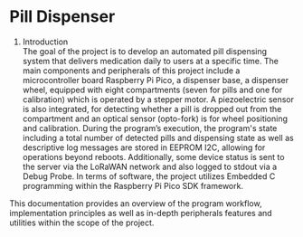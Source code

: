 # Pill Dispenser

1.	Introduction<br>
The goal of the project is to develop an automated pill dispensing system that delivers medication daily to users at a specific time. The main components and peripherals of this project include a microcontroller board Raspberry Pi Pico, a dispenser base, a dispenser wheel, equipped with eight compartments (seven for pills and one for calibration) which is operated by a stepper motor. A piezoelectric sensor is also integrated, for detecting whether a pill is dropped out from the compartment and an optical sensor (opto-fork) is for wheel positioning and calibration. During the program’s execution, the program's state including a total number of detected pills and dispensing state as well as descriptive log messages are stored in EEPROM I2C, allowing for operations beyond reboots. Additionally, some device status is sent to the server via the LoRaWAN network and also logged to stdout via a Debug Probe. In terms of software, the project utilizes Embedded C programming within the Raspberry Pi Pico SDK framework.

This documentation provides an overview of the program workflow, implementation principles as well as in-depth peripherals features and utilities within the scope of the project. 

